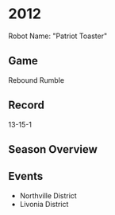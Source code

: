 # 2012

Robot Name: "Patriot Toaster"

## Game

Rebound Rumble

## Record

13-15-1

## Season Overview

## Events

- Northville District
- Livonia District
